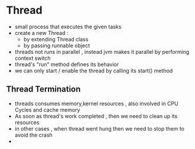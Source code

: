 # Thread

- small process that executes the given tasks
- create a new Thread :
  - by extending Thread class 
  - by passing runnable object
- threads not runs in parallel , instead jvm makes it parallel by performing context switch
- thread's "run" method defines its behavior
- we can only start / enable the thread by calling its start() method

## Thread Termination
- threads consumes memory,kernel resources , also involved in CPU Cycles  and cache memory
- As soon as thread's work completed , then we need to clean up its resources
- in other cases , when thread went hung then we need to stop them to avoid the crash
- 